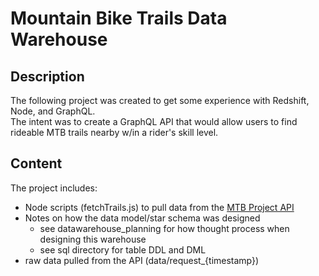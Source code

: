 # Mountain Bike Trails Data Warehouse

## Description
The following project was created to get some experience with Redshift, Node, and GraphQL.  
The intent was to create a GraphQL API that would allow users to find rideable MTB trails nearby w/in a rider's skill level.

## Content
The project includes:
- Node scripts (fetchTrails.js) to pull data from the [MTB Project API](https://www.mtbproject.com/data)
- Notes on how the data model/star schema was designed
	- see datawarehouse_planning for how thought process when designing this warehouse
	- see sql directory for table DDL and DML
- raw data pulled from the API (data/request_{timestamp})